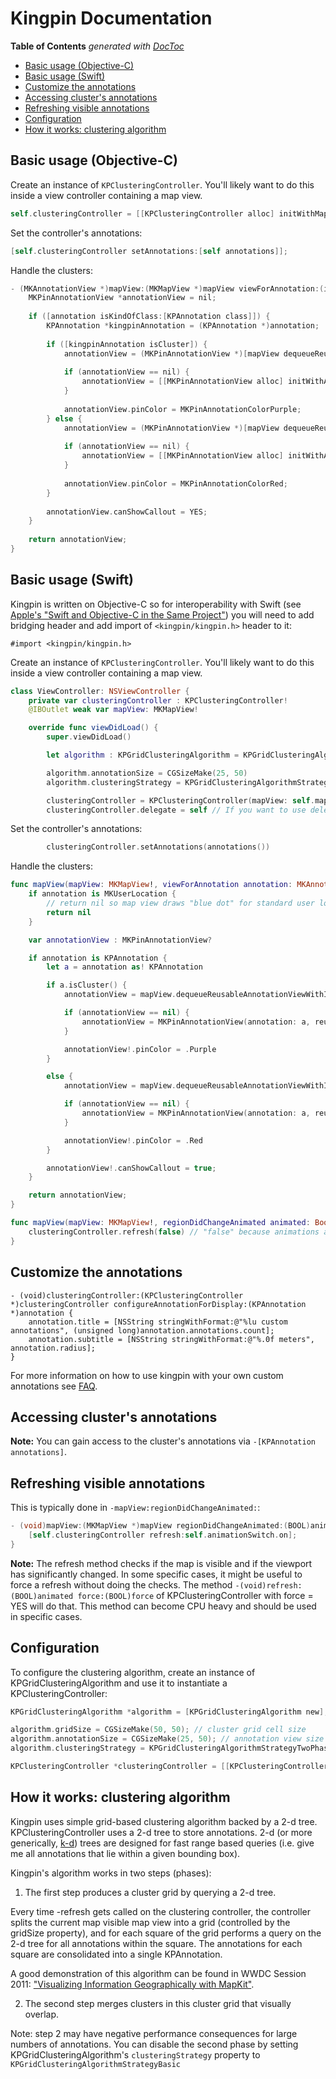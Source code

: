 # Kingpin Documentation

<!-- START doctoc generated TOC please keep comment here to allow auto update -->
<!-- DON'T EDIT THIS SECTION, INSTEAD RE-RUN doctoc TO UPDATE -->
**Table of Contents**  *generated with [DocToc](http://doctoc.herokuapp.com/)*

- [Basic usage (Objective-C)](#basic-usage-objective-c)
- [Basic usage (Swift)](#basic-usage-swift)
- [Customize the annotations](#customize-the-annotations)
- [Accessing cluster's annotations](#accessing-clusters-annotations)
- [Refreshing visible annotations](#refreshing-visible-annotations)
- [Configuration](#configuration)
- [How it works: clustering algorithm](#how-it-works-clustering-algorithm)

<!-- END doctoc generated TOC please keep comment here to allow auto update -->

## Basic usage (Objective-C)

Create an instance of `KPClusteringController`. You'll likely want to do this inside a view controller containing a map view.

```objective-c
self.clusteringController = [[KPClusteringController alloc] initWithMapView:self.mapView]
```

Set the controller's annotations:

```objective-c
[self.clusteringController setAnnotations:[self annotations]];
```

Handle the clusters:

```objective-c
- (MKAnnotationView *)mapView:(MKMapView *)mapView viewForAnnotation:(id<MKAnnotation>)annotation {
    MKPinAnnotationView *annotationView = nil;
    
    if ([annotation isKindOfClass:[KPAnnotation class]]) {
        KPAnnotation *kingpinAnnotation = (KPAnnotation *)annotation;
        
        if ([kingpinAnnotation isCluster]) {
            annotationView = (MKPinAnnotationView *)[mapView dequeueReusableAnnotationViewWithIdentifier:@"cluster"];
            
            if (annotationView == nil) {
                annotationView = [[MKPinAnnotationView alloc] initWithAnnotation:kingpinAnnotation reuseIdentifier:@"cluster"];
            }
            
            annotationView.pinColor = MKPinAnnotationColorPurple;
        } else {
            annotationView = (MKPinAnnotationView *)[mapView dequeueReusableAnnotationViewWithIdentifier:@"pin"];
            
            if (annotationView == nil) {
                annotationView = [[MKPinAnnotationView alloc] initWithAnnotation:[kingpinAnnotation.annotations anyObject] reuseIdentifier:@"pin"];
            }
            
            annotationView.pinColor = MKPinAnnotationColorRed;
        }
        
        annotationView.canShowCallout = YES;
    }
    
    return annotationView;
}
```

## Basic usage (Swift)

Kingpin is written on Objective-C so for interoperability with Swift (see [Apple's "Swift and Objective-C in the Same Project"](https://developer.apple.com/library/prerelease/ios/documentation/Swift/Conceptual/BuildingCocoaApps/MixandMatch.html)) you will need to add bridging header and add import of `<kingpin/kingpin.h>` header to it:

```
#import <kingpin/kingpin.h>
```

Create an instance of `KPClusteringController`. You'll likely want to do this inside a view controller containing a map view.

```swift
class ViewController: NSViewController {
    private var clusteringController : KPClusteringController!
    @IBOutlet weak var mapView: MKMapView!

    override func viewDidLoad() {
        super.viewDidLoad()

        let algorithm : KPGridClusteringAlgorithm = KPGridClusteringAlgorithm()

        algorithm.annotationSize = CGSizeMake(25, 50)
        algorithm.clusteringStrategy = KPGridClusteringAlgorithmStrategy.TwoPhase;

        clusteringController = KPClusteringController(mapView: self.mapView, clusteringAlgorithm: algorithm)
        clusteringController.delegate = self // If you want to use delegate methods
```

Set the controller's annotations:

```swift
        clusteringController.setAnnotations(annotations())
```

Handle the clusters:

```swift
func mapView(mapView: MKMapView!, viewForAnnotation annotation: MKAnnotation!) -> MKAnnotationView! {
    if annotation is MKUserLocation {
        // return nil so map view draws "blue dot" for standard user location
        return nil
    }

    var annotationView : MKPinAnnotationView?

    if annotation is KPAnnotation {
        let a = annotation as! KPAnnotation

        if a.isCluster() {
            annotationView = mapView.dequeueReusableAnnotationViewWithIdentifier("cluster") as? MKPinAnnotationView

            if (annotationView == nil) {
                annotationView = MKPinAnnotationView(annotation: a, reuseIdentifier: "cluster")
            }

            annotationView!.pinColor = .Purple
        }

        else {
            annotationView = mapView.dequeueReusableAnnotationViewWithIdentifier("pin") as? MKPinAnnotationView

            if (annotationView == nil) {
                annotationView = MKPinAnnotationView(annotation: a, reuseIdentifier: "pin")
            }

            annotationView!.pinColor = .Red
        }

        annotationView!.canShowCallout = true;
    }

    return annotationView;
}

func mapView(mapView: MKMapView!, regionDidChangeAnimated animated: Bool) {
    clusteringController.refresh(false) // "false" because animations are not supported on OSX yet
}
```

## Customize the annotations

```
- (void)clusteringController:(KPClusteringController *)clusteringController configureAnnotationForDisplay:(KPAnnotation *)annotation {
    annotation.title = [NSString stringWithFormat:@"%lu custom annotations", (unsigned long)annotation.annotations.count];
    annotation.subtitle = [NSString stringWithFormat:@"%.0f meters", annotation.radius];
}
```

For more information on how to use kingpin with your own custom annotations see [FAQ](https://github.com/itsbonczek/kingpin/blob/master/Documentation/FAQ.md).


## Accessing cluster's annotations

__Note:__ You can gain access to the cluster's annotations via `-[KPAnnotation annotations]`.

## Refreshing visible annotations

This is typically done in `-mapView:regionDidChangeAnimated:`:

```objective-c
- (void)mapView:(MKMapView *)mapView regionDidChangeAnimated:(BOOL)animated {
    [self.clusteringController refresh:self.animationSwitch.on];
}
```

__Note:__  The refresh method checks if the map is visible and if the viewport has significantly changed. In some specific cases, it might be useful to force a refresh without doing the checks. The method `-(void)refresh:(BOOL)animated force:(BOOL)force` of KPClusteringController with force = YES will do that. This method can become CPU heavy and should be used in specific cases.

## Configuration

To configure the clustering algorithm, create an instance of KPGridClusteringAlgorithm and use it to instantiate a KPClusteringController:

```objective-c
KPGridClusteringAlgorithm *algorithm = [KPGridClusteringAlgorithm new];

algorithm.gridSize = CGSizeMake(50, 50); // cluster grid cell size
algorithm.annotationSize = CGSizeMake(25, 50); // annotation view size
algorithm.clusteringStrategy = KPGridClusteringAlgorithmStrategyTwoPhase;

KPClusteringController *clusteringController = [[KPClusteringController alloc] initWithMapView:self.mapView clusteringAlgorithm:algorithm];
```

## How it works: clustering algorithm

Kingpin uses simple grid-based clustering algorithm backed by a 2-d tree. KPClusteringController uses a 2-d tree to store annotations. 2-d (or more generically, [k-d]( http://en.wikipedia.org/wiki/K-d_tree)) trees are designed for fast range based queries (i.e. give me all annotations that lie within a given bounding box).

Kingpin's algorithm works in two steps (phases): 

1) The first step produces a cluster grid by querying a 2-d tree.

Every time -refresh gets called on the clustering controller, the controller splits the current map visible map view into a grid (controlled by the gridSize property), and for each square of the grid performs a query on the 2-d tree for all annotations within the square. The annotations for each square are consolidated into a single KPAnnotation.

A good demonstration of this algorithm can be found in WWDC Session 2011: ["Visualizing Information Geographically with MapKit"](https://developer.apple.com/videos/wwdc/2011/).

2) The second step merges clusters in this cluster grid that visually overlap.

Note: step 2 may have negative performance consequences for large numbers of annotations. You can disable the second phase by setting KPGridClusteringAlgorithm's ```clusteringStrategy``` property to ```KPGridClusteringAlgorithmStrategyBasic```


